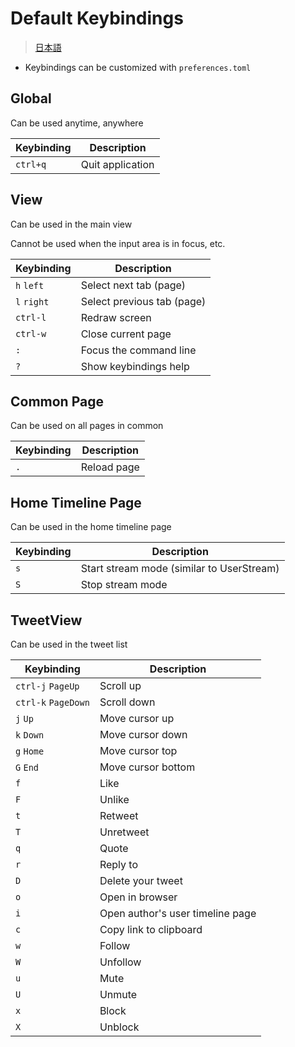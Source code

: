 # Default Keybindings

> [日本語](../ja/keybindings.md)

- Keybindings can be customized with `preferences.toml`

## Global

Can be used anytime, anywhere

| Keybinding | Description      |
| ---------- | ---------------- |
| `ctrl+q`   | Quit application |

## View

Can be used in the main view

Cannot be used when the input area is in focus, etc.

| Keybinding  | Description                |
| ----------- | -------------------------- |
| `h` `left`  | Select next tab (page)     |
| `l` `right` | Select previous tab (page) |
| `ctrl-l`    | Redraw screen              |
| `ctrl-w`    | Close current page         |
| `:`         | Focus the command line     |
| `?`         | Show keybindings help      |

## Common Page

Can be used on all pages in common

| Keybinding | Description |
| ---------- | ----------- |
| `.`        | Reload page |

## Home Timeline Page

Can be used in the home timeline page

| Keybinding | Description                               |
| ---------- | ----------------------------------------- |
| `s`        | Start stream mode (similar to UserStream) |
| `S`        | Stop stream mode                          |

## TweetView

Can be used in the tweet list

| Keybinding          | Description                      |
| ------------------- | -------------------------------- |
| `ctrl-j` `PageUp`   | Scroll up                        |
| `ctrl-k` `PageDown` | Scroll down                      |
| `j` `Up`            | Move cursor up                   |
| `k` `Down`          | Move cursor down                 |
| `g` `Home`          | Move cursor top                  |
| `G` `End`           | Move cursor bottom               |
| `f`                 | Like                             |
| `F`                 | Unlike                           |
| `t`                 | Retweet                          |
| `T`                 | Unretweet                        |
| `q`                 | Quote                            |
| `r`                 | Reply to                         |
| `D`                 | Delete your tweet                |
| `o`                 | Open in browser                  |
| `i`                 | Open author's user timeline page |
| `c`                 | Copy link to clipboard           |
| `w`                 | Follow                           |
| `W`                 | Unfollow                         |
| `u`                 | Mute                             |
| `U`                 | Unmute                           |
| `x`                 | Block                            |
| `X`                 | Unblock                          |
